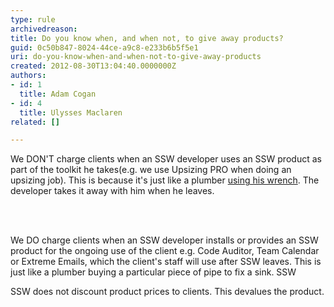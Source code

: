 ```yaml
---
type: rule
archivedreason: 
title: Do you know when, and when not, to give away products?
guid: 0c50b847-8024-44ce-a9c8-e233b6b5f5e1
uri: do-you-know-when-and-when-not-to-give-away-products
created: 2012-08-30T13:04:40.0000000Z
authors:
- id: 1
  title: Adam Cogan
- id: 4
  title: Ulysses Maclaren
related: []

---
```



<p>
                    We DON'T charge clients when an SSW developer uses an SSW product as part of the
                    toolkit he takes(e.g. we use Upsizing PRO when doing an upsizing job). This
                    is because it's just like a plumber <a href="/Management/RulesToSuccessfulProjects/Pages/ToolBox.aspx">
                        using his wrench</a>. The developer takes it away with him when he leaves.</p>
<br><excerpt class='endintro'></excerpt><br>
<p>
                            We DO charge clients when an SSW developer installs or provides an SSW product for
                            the ongoing use of the client e.g. Code Auditor, Team Calendar or Extreme Emails,
                            which the client's staff will use after SSW leaves. This is just like a plumber
                            buying a particular piece of pipe to fix a sink. SSW
                        </p>
                        <p>
                            SSW does not discount product prices to clients. This devalues the product.
                        </p>


